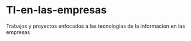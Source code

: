 # TI-en-las-empresas
Trabajos y proyectos enfocados a las tecnologias de la informacion en las empresas
